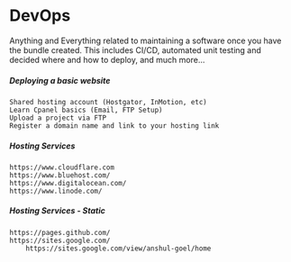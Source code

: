# DevOps

Anything and Everything related to maintaining a software once you have the bundle created. This includes CI/CD, automated unit testing and decided where and how to deploy, and much more...

##### Deploying a basic website

```
Shared hosting account (Hostgator, InMotion, etc)
Learn Cpanel basics (Email, FTP Setup)
Upload a project via FTP
Register a domain name and link to your hosting link
```

##### Hosting Services

```
https://www.cloudflare.com
https://www.bluehost.com/
https://www.digitalocean.com/
https://www.linode.com/
```

##### Hosting Services - Static

```
https://pages.github.com/
https://sites.google.com/
    https://sites.google.com/view/anshul-goel/home
```



